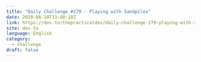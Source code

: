 ```yaml
---
title: "Daily Challenge #279 - Playing with Sandpiles"
date: 2020-08-10T13:48:18Z
link: https://dev.to/thepracticaldev/daily-challenge-279-playing-with-sandpiles-3bd1?utm_medium=RSS&utm_source=news.12bit.vn
site: dev.to
language: English
category:
  - challenge
draft: false
---
```

